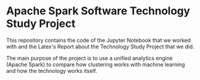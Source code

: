 # Apache Spark Software Technology Study Project

This repository contains the code of the Jupyter Notebook that we worked with and the Latex's Report about the Technology Study Project that we did.

The main purpose of the project is to use a unified analytics engine (Apache Spark) to compare how clustering works with machine learning and how the technology works itself.








